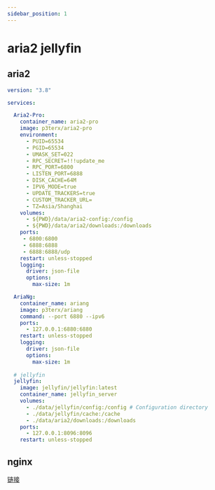 ```yaml
---
sidebar_position: 1
---
```


# aria2 jellyfin

## aria2
```yaml
version: "3.8"

services:

  Aria2-Pro:
    container_name: aria2-pro
    image: p3terx/aria2-pro
    environment:
      - PUID=65534
      - PGID=65534
      - UMASK_SET=022
      - RPC_SECRET=!!!update_me
      - RPC_PORT=6800
      - LISTEN_PORT=6888
      - DISK_CACHE=64M
      - IPV6_MODE=true
      - UPDATE_TRACKERS=true
      - CUSTOM_TRACKER_URL=
      - TZ=Asia/Shanghai
    volumes:
      - ${PWD}/data/aria2-config:/config
      - ${PWD}/data/aria2/downloads:/downloads
    ports:
     - 6800:6800
     - 6888:6888
     - 6888:6888/udp
    restart: unless-stopped
    logging:
      driver: json-file
      options:
        max-size: 1m

  AriaNg:
    container_name: ariang
    image: p3terx/ariang
    command: --port 6880 --ipv6
    ports:
      - 127.0.0.1:6880:6880
    restart: unless-stopped
    logging:
      driver: json-file
      options:
        max-size: 1m
        
  # jellyfin
  jellyfin:
    image: jellyfin/jellyfin:latest
    container_name: jellyfin_server
    volumes:
      - ./data/jellyfin/config:/config # Configuration directory
      - ./data/jellyfin/cache:/cache
      - ./data/aria2/downloads:/downloads
    ports:
      - 127.0.0.1:8096:8096
    restart: unless-stopped
```

## nginx

[链接](/notes/linux/nginx)
        
<!-- ## emby -->
<!-- ```yaml -->
<!-- version: "2.3" -->
<!-- services: -->
<!--   emby: -->
<!--     image: emby/embyserver -->
<!--     container_name: embyserver -->
<!--     runtime: nvidia # Expose NVIDIA GPUs -->
<!--     # network_mode: host # Enable DLNA and Wake-on-Lan -->
<!--     environment: -->
<!--       - UID=1000 # The UID to run emby as (default: 2) -->
<!--       - GID=100 # The GID to run emby as (default 2) -->
<!--       - GIDLIST=100 # A comma-separated list of additional GIDs to run emby as (default: 2) -->
<!--     volumes: -->
<!--       - ./data/embyserver/programdata:/config # Configuration directory -->
<!--       - ./data/embyserver/tvshows:/mnt/share1 # Media directory -->
<!--       - ./data/embyserver/movies:/media -->
<!--     ports: -->
<!--       - 8096:8096 # HTTP port -->
<!--       # - 8920:8920 # HTTPS port -->
<!--     devices: -->
<!--       - /dev/dri:/dev/dri # VAAPI/NVDEC/NVENC render nodes -->
<!--     #   - /dev/vchiq:/dev/vchiq # MMAL/OMX on Raspberry Pi -->
<!--     restart: unless-stopped       -->
<!-- ``` -->


